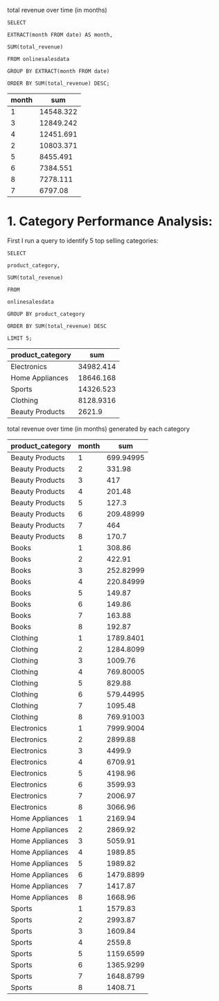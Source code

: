 total revenue over time (in months)
```
SELECT

EXTRACT(month FROM date) AS month,

SUM(total_revenue)

FROM onlinesalesdata

GROUP BY EXTRACT(month FROM date)

ORDER BY SUM(total_revenue) DESC;
```

| month | sum       |
| ----- | --------- |
| 1     | 14548.322 |
| 3     | 12849.242 |
| 4     | 12451.691 |
| 2     | 10803.371 |
| 5     | 8455.491  |
| 6     | 7384.551  |
| 8     | 7278.111  |
| 7     | 6797.08   |

# 1. Category Performance Analysis:
First I run a query to identify 5 top selling categories:

```
SELECT

product_category,

SUM(total_revenue)

FROM

onlinesalesdata

GROUP BY product_category

ORDER BY SUM(total_revenue) DESC

LIMIT 5;
```

| product_category | sum       |
| ---------------- | --------- |
| Electronics      | 34982.414 |
| Home Appliances  | 18646.168 |
| Sports           | 14326.523 |
| Clothing         | 8128.9316 |
| Beauty Products  | 2621.9    |
total revenue over time (in months) generated by each category

| product_category | month | sum       |
| ---------------- | ----- | --------- |
| Beauty Products  | 1     | 699.94995 |
| Beauty Products  | 2     | 331.98    |
| Beauty Products  | 3     | 417       |
| Beauty Products  | 4     | 201.48    |
| Beauty Products  | 5     | 127.3     |
| Beauty Products  | 6     | 209.48999 |
| Beauty Products  | 7     | 464       |
| Beauty Products  | 8     | 170.7     |
| Books            | 1     | 308.86    |
| Books            | 2     | 422.91    |
| Books            | 3     | 252.82999 |
| Books            | 4     | 220.84999 |
| Books            | 5     | 149.87    |
| Books            | 6     | 149.86    |
| Books            | 7     | 163.88    |
| Books            | 8     | 192.87    |
| Clothing         | 1     | 1789.8401 |
| Clothing         | 2     | 1284.8099 |
| Clothing         | 3     | 1009.76   |
| Clothing         | 4     | 769.80005 |
| Clothing         | 5     | 829.88    |
| Clothing         | 6     | 579.44995 |
| Clothing         | 7     | 1095.48   |
| Clothing         | 8     | 769.91003 |
| Electronics      | 1     | 7999.9004 |
| Electronics      | 2     | 2899.88   |
| Electronics      | 3     | 4499.9    |
| Electronics      | 4     | 6709.91   |
| Electronics      | 5     | 4198.96   |
| Electronics      | 6     | 3599.93   |
| Electronics      | 7     | 2006.97   |
| Electronics      | 8     | 3066.96   |
| Home Appliances  | 1     | 2169.94   |
| Home Appliances  | 2     | 2869.92   |
| Home Appliances  | 3     | 5059.91   |
| Home Appliances  | 4     | 1989.85   |
| Home Appliances  | 5     | 1989.82   |
| Home Appliances  | 6     | 1479.8899 |
| Home Appliances  | 7     | 1417.87   |
| Home Appliances  | 8     | 1668.96   |
| Sports           | 1     | 1579.83   |
| Sports           | 2     | 2993.87   |
| Sports           | 3     | 1609.84   |
| Sports           | 4     | 2559.8    |
| Sports           | 5     | 1159.6599 |
| Sports           | 6     | 1365.9299 |
| Sports           | 7     | 1648.8799 |
| Sports           | 8     | 1408.71   |

